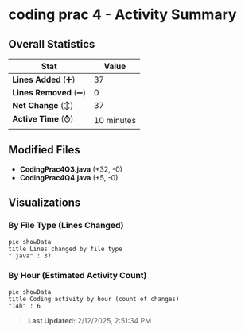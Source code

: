 # coding prac 4 - Activity Summary 

## Overall Statistics

| Stat                   | Value                                                             |
| ---------------------- | ----------------------------------------------------------------- |
| **Lines Added** (➕)   | 37                                          |
| **Lines Removed** (➖) | 0                                        |
| **Net Change** (↕)    | 37                |
| **Active Time** (⌚)   | 10 minutes |


## Modified Files
- **CodingPrac4Q3.java** (+32, -0)
- **CodingPrac4Q4.java** (+5, -0)

## Visualizations

### By File Type (Lines Changed)

```mermaid
pie showData
title Lines changed by file type
".java" : 37
```

### By Hour (Estimated Activity Count)

```mermaid
pie showData
title Coding activity by hour (count of changes)
"14h" : 6
```


> **Last Updated:** 2/12/2025, 2:51:34 PM